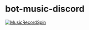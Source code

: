 ﻿# bot-music-discord



[![MusicRecordSpin](https://cdn3.emoji.gg/emojis/4778-musicrecordspin.gif)](https://emoji.gg/emoji/4778-musicrecordspin)